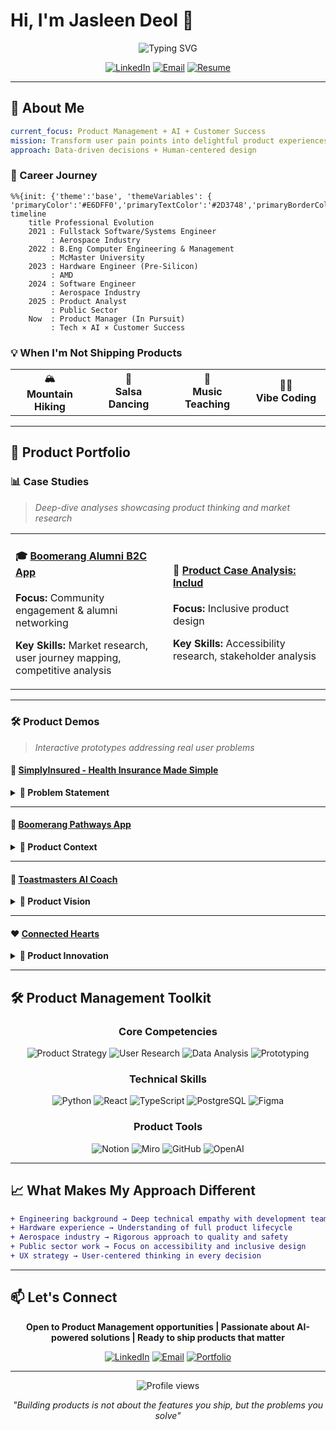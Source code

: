 # Hi, I'm Jasleen Deol 👋 

<div align="center">
  
   ![Typing SVG](https://readme-typing-svg.demolab.com?font=Fira+Code&weight=600&size=28&pause=1000&color=6366F1&center=true&vCenter=true&width=600&lines=Product+Thinker+%F0%9F%92%AD;Software+Engineer+%F0%9F%92%BB;UX+Strategist+%F0%9F%8E%A8;Building+Meaningful+Experiences+%E2%9C%A8)
  
  [![LinkedIn](https://img.shields.io/badge/LinkedIn-Connect-0A66C2?style=for-the-badge&logo=linkedin)](https://www.linkedin.com/in/jasleen-deol)
  [![Email](https://img.shields.io/badge/Email-Contact-EA4335?style=for-the-badge&logo=gmail&logoColor=white)](mailto:jasleen.k.deol@gmail.com)
  [![Resume](https://img.shields.io/badge/Resume-Download-00C853?style=for-the-badge&logo=googledocs&logoColor=white)](https://drive.google.com/file/d/1z24Uncn0DqgzQFkIgkTTZXjIBGJwGaDm/view?usp=sharing)

</div>

---

## 🚀 About Me

```yaml
current_focus: Product Management + AI + Customer Success
mission: Transform user pain points into delightful product experiences
approach: Data-driven decisions + Human-centered design
```

### 📍 Career Journey

```mermaid
%%{init: {'theme':'base', 'themeVariables': { 'primaryColor':'#E6DFF0','primaryTextColor':'#2D3748','primaryBorderColor':'#9B7EBD','lineColor':'#9B7EBD','secondaryColor':'#F5E6F1','tertiaryColor':'#E6DFF0','background':'#FAFAFA','mainBkg':'#E6DFF0','secondBkg':'#F5E6F1'}}}%%
timeline
    title Professional Evolution
    2021 : Fullstack Software/Systems Engineer
         : Aerospace Industry
    2022 : B.Eng Computer Engineering & Management
         : McMaster University
    2023 : Hardware Engineer (Pre-Silicon)
         : AMD
    2024 : Software Engineer
         : Aerospace Industry
    2025 : Product Analyst
         : Public Sector
    Now  : Product Manager (In Pursuit)
         : Tech × AI × Customer Success
```

### 💡 When I'm Not Shipping Products

<table>
<tr>
<td width="25%" align="center">🏔️<br><b>Mountain Hiking</b></td>
<td width="25%" align="center">💃<br><b>Salsa Dancing</b></td>
<td width="25%" align="center">🎵<br><b>Music Teaching</b></td>
<td width="25%" align="center">👨‍💻<br><b>Vibe Coding</b></td>
</tr>
</table>

---

## 🎯 Product Portfolio

### 📊 Case Studies
> *Deep-dive analyses showcasing product thinking and market research*

<table>
<tr>
<td width="50%">

#### 🎓 [Boomerang Alumni B2C App](https://www.notion.so/Boomerang-Alumni-B2C-App-2658ec37e04480b794f2d4687b2aee1c?pvs=21)

**Focus:** Community engagement & alumni networking

**Key Skills:** Market research, user journey mapping, competitive analysis

</td>
<td width="50%">

#### 🤝 [Product Case Analysis: Includ](https://www.notion.so/Product-Case-Analysis-Includ-2418ec37e044801fb2a6e48673f1524f?pvs=21)

**Focus:** Inclusive product design

**Key Skills:** Accessibility research, stakeholder analysis

</td>
</tr>
</table>

---

### 🛠️ Product Demos
> *Interactive prototypes addressing real user problems*

#### 💼 [SimplyInsured - Health Insurance Made Simple](https://preview--simply-care-proto.lovable.app/)

<details>
<summary><b>🎯 Problem Statement</b></summary>
<br>

**Client Pain Points** (derived from BBB.org reviews):
- ⏰ Extended wait times for customer support
- 📞 Lack of proactive follow-up
- ⚠️ No notification system for policy changes/cancellations

**Solution Approach:**
- Real-time customer support dashboard
- Automated notification system
- Transparent policy management interface

**Tech Stack:** Lovable, Figma, React

</details>

---

#### 🎯 [Boomerang Pathways App](https://preview--boomerang-pathways-app.lovable.app/dashboard)

<details>
<summary><b>🎯 Product Context</b></summary>
<br>

**Background:** Created post-interview with Toronto-based startup based on insights from product designer about strategic direction

**Delivered:**
- Dashboard prototype aligned with business requirements
- Feature set informed by comprehensive case analysis
- Interactive demo showcasing product vision

**Tech Stack:** Lovable, React

</details>

---

#### 🎤 [Toastmasters AI Coach](https://www.figma.com/proto/as6PA96jKmy5fEWSjMm0zN/Toastmasters-Coach?node-id=1-2&t=MlNnxMR0nzXEOGul-1&starting-point-node-id=1%3A2)

<details>
<summary><b>🎯 Product Vision</b></summary>
<br>

**Concept:** Personal AI-powered public speaking coach

**Features:**
- 🎙️ Real-time speech analysis
- 📊 Performance metrics & insights
- 🤖 AI-driven coaching recommendations

**Tech Stack:** Python, React, TypeScript, PostgreSQL, OpenAI API, NLTK, Whisper

**Status:** 🚧 In Development

</details>

---

#### ❤️ [Connected Hearts](https://preview--spark-conversations-ai-crafted.lovable.app/)

<details>
<summary><b>🎯 Product Innovation</b></summary>
<br>

**Problem Solved:** Surface-level conversations limiting relationship depth

**Key Features:**
- 🎯 AI-curated conversation prompts
- 🎥 Simultaneous answer recording
- 🤝 Common ground analysis
- 📈 Progressive question difficulty

**Impact:** Helps couples deepen connections through meaningful dialogue

**Tech Stack:** Lovable, AI/ML integration

</details>

---

## 🛠️ Product Management Toolkit

<div align="center">

### Core Competencies

![Product Strategy](https://img.shields.io/badge/Product_Strategy-Expert-6366F1?style=flat-square)
![User Research](https://img.shields.io/badge/User_Research-Expert-6366F1?style=flat-square)
![Data Analysis](https://img.shields.io/badge/Data_Analysis-Expert-6366F1?style=flat-square)
![Prototyping](https://img.shields.io/badge/Rapid_Prototyping-Expert-6366F1?style=flat-square)

### Technical Skills

![Python](https://img.shields.io/badge/Python-3776AB?style=flat-square&logo=python&logoColor=white)
![React](https://img.shields.io/badge/React-61DAFB?style=flat-square&logo=react&logoColor=black)
![TypeScript](https://img.shields.io/badge/TypeScript-3178C6?style=flat-square&logo=typescript&logoColor=white)
![PostgreSQL](https://img.shields.io/badge/PostgreSQL-4169E1?style=flat-square&logo=postgresql&logoColor=white)
![Figma](https://img.shields.io/badge/Figma-F24E1E?style=flat-square&logo=figma&logoColor=white)

### Product Tools

![Notion](https://img.shields.io/badge/Notion-000000?style=flat-square&logo=notion&logoColor=white)
![Miro](https://img.shields.io/badge/Miro-050038?style=flat-square&logo=miro&logoColor=white)
![GitHub](https://img.shields.io/badge/GitHub-181717?style=flat-square&logo=github&logoColor=white)
![OpenAI](https://img.shields.io/badge/OpenAI-412991?style=flat-square&logo=openai&logoColor=white)

</div>

---

## 📈 What Makes My Approach Different

```diff
+ Engineering background → Deep technical empathy with development teams
+ Hardware experience → Understanding of full product lifecycle
+ Aerospace industry → Rigorous approach to quality and safety
+ Public sector work → Focus on accessibility and inclusive design
+ UX strategy → User-centered thinking in every decision
```

---

## 📫 Let's Connect

<div align="center">

**Open to Product Management opportunities | Passionate about AI-powered solutions | Ready to ship products that matter**

[![LinkedIn](https://img.shields.io/badge/LinkedIn-Let's_Connect-0A66C2?style=for-the-badge&logo=linkedin&logoColor=white)](https://www.linkedin.com/in/jasleen-deol)
[![Email](https://img.shields.io/badge/Email-Say_Hello-EA4335?style=for-the-badge&logo=gmail&logoColor=white)](mailto:jasleen.k.deol@gmail.com)
[![Portfolio](https://img.shields.io/badge/Portfolio-View_Work-6366F1?style=for-the-badge&logo=googlechrome&logoColor=white)](YOUR_PORTFOLIO_URL)

</div>

---

<div align="center">
  <img src="https://komarev.com/ghpvc/?username=jassadeol&color=6366F1&style=flat-square&label=Profile+Views" alt="Profile views" />
</div>

<div align="center">
  
  *"Building products is not about the features you ship, but the problems you solve"*
  
</div>
